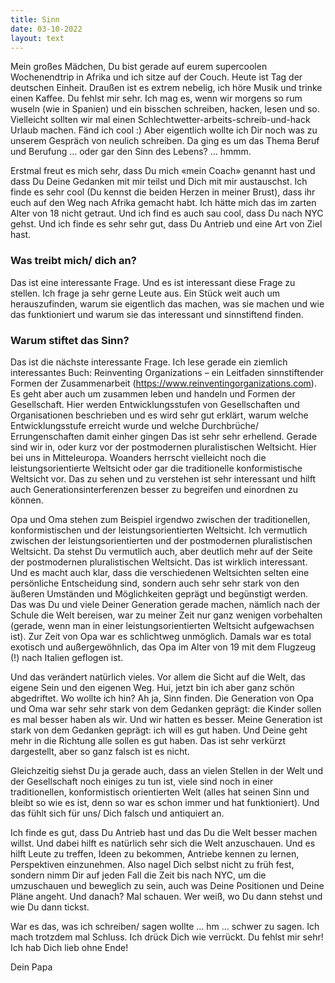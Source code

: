 ```yaml
---
title: Sinn
date: 03-10-2022
layout: text
---
```


Mein großes Mädchen, Du bist gerade auf eurem supercoolen Wochenendtrip in Afrika und ich sitze auf der Couch. Heute ist Tag der deutschen Einheit. Draußen ist es extrem nebelig, ich höre Musik und trinke einen Kaffee. Du fehlst mir sehr. Ich mag es, wenn wir morgens so rum wuseln (wie in Spanien) und ein bisschen schreiben, hacken, lesen und so. Vielleicht sollten wir mal einen Schlechtwetter-arbeits-schreib-und-hack Urlaub machen. Fänd ich cool :) Aber eigentlich wollte ich Dir noch was zu unserem Gespräch von neulich schreiben. Da ging es um das Thema Beruf und Berufung … oder gar den Sinn des Lebens? … hmmm.

Erstmal freut es mich sehr, dass Du mich «mein Coach» genannt hast und dass Du Deine Gedanken mit mir teilst und Dich mit mir austauschst. Ich finde es sehr cool (Du kennst die beiden Herzen in meiner Brust), dass ihr euch auf den Weg nach Afrika gemacht habt. Ich hätte mich das im zarten Alter von 18 nicht getraut. Und ich find es auch sau cool, dass Du nach NYC gehst. Und ich finde es sehr sehr gut, dass Du Antrieb und eine Art von Ziel hast.

### Was treibt mich/ dich an? 

Das ist eine interessante Frage. Und es ist interessant diese Frage zu stellen. Ich frage ja sehr gerne Leute aus. Ein Stück weit auch um herauszufinden, warum sie eigentlich das machen, was sie machen und wie das funktioniert und warum sie das interessant und sinnstiftend finden. 

### Warum stiftet das Sinn? 

Das ist die nächste interessante Frage. Ich lese gerade ein ziemlich interessantes Buch: Reinventing Organizations – ein Leitfaden sinnstiftender Formen der Zusammenarbeit (https://www.reinventingorganizations.com). Es geht aber auch um zusammen leben und handeln und Formen der Gesellschaft. Hier werden Entwicklungsstufen von Gesellschaften und Organisationen beschrieben und es wird sehr gut erklärt, warum welche Entwicklungsstufe erreicht wurde und welche Durchbrüche/ Errungenschaften damit einher gingen Das ist sehr sehr erhellend. Gerade sind wir in, oder kurz vor der postmodernen pluralistischen Weltsicht. Hier bei uns in Mitteleuropa. Woanders herrscht vielleicht noch die leistungsorientierte Weltsicht oder gar die traditionelle konformistische Weltsicht vor. Das zu sehen und zu verstehen ist sehr interessant und hilft auch Generationsinterferenzen besser zu begreifen und einordnen zu können. 

Opa und Oma stehen zum Beispiel irgendwo zwischen der traditionellen, konformistischen und der leistungsorientierten Weltsicht. Ich vermutlich zwischen der leistungsorientierten und der postmodernen pluralistischen Weltsicht. Da stehst Du vermutlich auch, aber deutlich mehr auf der Seite der postmodernen pluralistischen Weltsicht. Das ist wirklich interessant. Und es macht auch klar, dass die verschiedenen Weltsichten selten eine persönliche Entscheidung sind, sondern auch sehr sehr stark von den äußeren Umständen und Möglichkeiten geprägt und begünstigt werden. Das was Du und viele Deiner Generation gerade machen, nämlich nach der Schule die Welt bereisen, war zu meiner Zeit nur ganz wenigen vorbehalten (gerade, wenn man in einer leistungsorientierten Weltsicht aufgewachsen ist). Zur Zeit von Opa war es schlichtweg unmöglich. Damals war es total exotisch und außergewöhnlich, das Opa im Alter von 19 mit dem Flugzeug (!) nach Italien geflogen ist.

Und das verändert natürlich vieles. Vor allem die Sicht auf die Welt, das eigene Sein und den eigenen Weg. Hui, jetzt bin ich aber ganz schön abgedriftet. Wo wollte ich hin? Ah ja, Sinn finden. Die Generation von Opa und Oma war sehr sehr stark von dem Gedanken geprägt: die Kinder sollen es mal besser haben als wir. Und wir hatten es besser. Meine Generation ist stark von dem Gedanken geprägt: ich will es gut haben. Und Deine geht mehr in die Richtung alle sollen es gut haben. Das ist sehr verkürzt dargestellt, aber so ganz falsch ist es nicht. 

Gleichzeitig siehst Du ja gerade auch, dass an vielen Stellen in der Welt und der Gesellschaft noch einiges zu tun ist, viele sind noch in einer traditionellen, konformistisch orientierten Welt (alles hat seinen Sinn und bleibt so wie es ist, denn so war es schon immer und hat funktioniert). Und das fühlt sich für uns/ Dich falsch und antiquiert an. 

Ich finde es gut, dass Du Antrieb hast und das Du die Welt besser machen willst. Und dabei hilft es natürlich sehr sich die Welt anzuschauen. Und es hilft Leute zu treffen, Ideen zu bekommen, Antriebe kennen zu lernen, Perspektiven einzunehmen. Also nagel Dich selbst nicht zu früh fest, sondern nimm Dir auf jeden Fall die Zeit bis nach NYC, um die umzuschauen und beweglich zu sein, auch was Deine Positionen und Deine Pläne angeht. Und danach? Mal schauen. Wer weiß, wo Du dann stehst und wie Du dann tickst. 

War es das, was ich schreiben/ sagen wollte … hm … schwer zu sagen. Ich mach trotzdem mal Schluss. Ich drück Dich wie verrückt. Du fehlst mir sehr! Ich hab Dich lieb ohne Ende!


Dein Papa